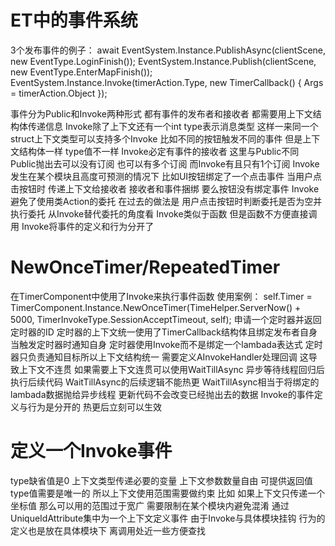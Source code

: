 # ET中的事件系统
3个发布事件的例子：
await EventSystem.Instance.PublishAsync(clientScene, new EventType.LoginFinish());
EventSystem.Instance.Publish(clientScene, new EventType.EnterMapFinish());
EventSystem.Instance.Invoke(timerAction.Type, new TimerCallback() { Args = timerAction.Object });

事件分为Public和Invoke两种形式 都有事件的发布者和接收者 都需要用上下文结构体传递信息
Invoke除了上下文还有一个int type表示消息类型 这样一来同一个struct上下文类型可以支持多个Invoke
    比如不同的按钮触发不同的事件 但是上下文结构体一样 type值不一样
Invoke必定有事件的接收者 这里与Public不同
    Public抛出去可以没有订阅 也可以有多个订阅 而Invoke有且只有1个订阅
    Invoke发生在某个模块且高度可预测的情况下 比如UI按钮绑定了一个点击事件
        当用户点击按钮时 传递上下文给接收者 接收者和事件捆绑 要么按钮没有绑定事件
        Invoke避免了使用类Action的委托 在过去的做法是 用户点击按钮时判断委托是否为空并执行委托
        从Invoke替代委托的角度看 Invoke类似于函数 但是函数不方便直接调用 Invoke将事件的定义和行为分开了

# NewOnceTimer/RepeatedTimer
在TimerComponent中使用了Invoke来执行事件函数 使用案例：
self.Timer = TimerComponent.Instance.NewOnceTimer(TimeHelper.ServerNow() + 5000, TimerInvokeType.SessionAcceptTimeout, self);
申请一个定时器并返回定时器的ID 定时器的上下文统一使用了TimerCallback结构体且绑定发布者自身 当触发定时器时通知自身
定时器使用Invoke而不是绑定一个lambada表达式 定时器只负责通知目标所以上下文结构统一
    需要定义AInvokeHandler处理回调 这导致上下文不连贯
    如果需要上下文连贯可以使用WaitTillAsync 异步等待线程回归后执行后续代码
        WaitTillAsync的后续逻辑不能热更 WaitTillAsync相当于将绑定的lambada数据抛给异步线程 更新代码不会改变已经抛出去的数据
        Invoke的事件定义与行为是分开的 热更后立刻可以生效

# 定义一个Invoke事件
type缺省值是0 上下文类型传递必要的变量 上下文参数数量自由 可提供返回值
    type值需要是唯一的 所以上下文使用范围需要做约束
        比如 如果上下文只传递一个坐标值 那么可以用的范围过于宽广 需要限制在某个模块内避免混淆
        通过UniqueIdAttribute集中为一个上下文定义事件
由于Invoke与具体模块挂钩 行为的定义也是放在具体模块下 离调用处近一些方便查找